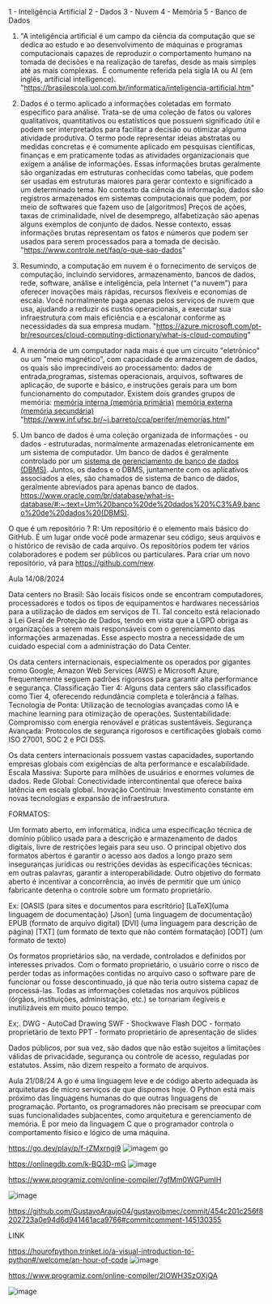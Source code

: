 1 - Inteligência Artificial 
2 - Dados 
3 - Nuvem
4 - Memória 
5 - Banco de Dados 

1) "A inteligência artificial é um campo da ciência da computação que se dedica ao estudo e ao desenvolvimento de máquinas e programas computacionais capazes de reproduzir o comportamento humano na tomada de decisões e na realização de tarefas, desde as mais simples até as mais complexas.  É comumente referida pela sigla IA ou AI (em inglês, artificial intelligence). "https://brasilescola.uol.com.br/informatica/inteligencia-artificial.htm"

2) Dados é o termo aplicado a informações coletadas em formato específico para análise. Trata-se de uma coleção de fatos ou valores qualitativos, quantitativos ou estatísticos que possuem significado útil e podem ser interpretados para facilitar a decisão ou otimizar alguma atividade produtiva.
O termo pode representar ideias abstratas ou medidas concretas e é comumente aplicado em pesquisas científicas, finanças e em praticamente todas as atividades organizacionais que exigem a análise de informações.
Essas informações brutas geralmente são organizadas em estruturas conhecidas como tabelas, que podem ser usadas em estruturas maiores para gerar contexto e significado a um determinado tema.
No contexto da ciência da informação, dados são registros armazenados em sistemas computacionais que podem, por meio de softwares que fazem uso de [algoritmos]
Preços de ações, taxas de criminalidade, nível de desemprego, alfabetização são apenas alguns exemplos de conjunto de dados.
Nesse contexto, essas informações brutas representam os fatos e números que podem ser usados para serem processados para a tomada de decisão. "https://www.controle.net/faq/o-que-sao-dados"

3) Resumindo, a computação em nuvem é o fornecimento de serviços de computação, incluindo servidores, armazenamento, bancos de dados, rede, software, análise e inteligência, pela Internet (“a nuvem”) para oferecer inovações mais rápidas, recursos flexíveis e economias de escala. Você normalmente paga apenas pelos serviços de nuvem que usa, ajudando a reduzir os custos operacionais, a executar sua infraestrutura com mais eficiência e a escalonar conforme as necessidades da sua empresa mudam. "https://azure.microsoft.com/pt-br/resources/cloud-computing-dictionary/what-is-cloud-computing"

4) A memória de um computador nada mais é que um circuito "eletrônico" ou um "meio magnético", com capacidade de armazenagem de dados, os quais são imprecindíveis ao processamento: dados de entrada,programas, sistemas operacionais, arquivos, softwares de aplicação, de suporte e básico, e instruções gerais para um bom funcionamento do computador. Existem dois grandes grupos de memória:
[memória interna (memória primária)](https://www.inf.ufsc.br/~j.barreto/cca/perifer/memorias.html#Mem%C3%B3ria%20Interna)
[memória externa (memória secundária)](https://www.inf.ufsc.br/~j.barreto/cca/perifer/memorias.html#Mem%C3%B3ria%20Interna)
"https://www.inf.ufsc.br/~j.barreto/cca/perifer/memorias.html"

5) Um banco de dados é uma coleção organizada de informações - ou dados - estruturadas, normalmente armazenadas eletronicamente em um sistema de computador. Um banco de dados é geralmente controlado por um [sistema de gerenciamento de banco de dados (DBMS)](https://www.oracle.com/br/database/what-is-database/#WhatIsDBMS). Juntos, os dados e o DBMS, juntamente com os aplicativos associados a eles, são chamados de sistema de banco de dados, geralmente abreviados para apenas banco de dados.
https://www.oracle.com/br/database/what-is-database/#:~:text=Um%20banco%20de%20dados%20%C3%A9,banco%20de%20dados%20(DBMS).


O que é um repositório ?
R: Um repositório é o elemento mais básico do GitHub. É um lugar onde você pode armazenar seu código, seus arquivos e o histórico de revisão de cada arquivo. Os repositórios podem ter vários colaboradores e podem ser públicos ou particulares. Para criar um novo repositório, vá para https://github.com/new.




Aula 14/08/2024 

Data centers no Brasil: São locais físicos onde se encontram computadores, processadores e todos os tipos de equipamentos e hardwares necessários para a utilização de dados em serviços de TI.
Tal conceito está relacionado à Lei Geral de Proteção de Dados, tendo em vista que a LGPD obriga as organizações a serem mais responsáveis com o gerenciamento das informações armazenadas. Esse aspecto mostra a necessidade de um cuidado especial com a administração do Data Center.

Os data centers internacionais, especialmente os operados por gigantes como Google, Amazon Web Services (AWS) e Microsoft Azure, frequentemente seguem padrões rigorosos para garantir alta performance e segurança.
Classificação Tier 4: Alguns data centers são classificados como Tier 4, oferecendo redundância completa e tolerância a falhas.
Tecnologia de Ponta: Utilização de tecnologias avançadas como IA e machine learning para otimização de operações.
Sustentabilidade: Compromisso com energia renovável e práticas sustentáveis.
Segurança Avançada: Protocolos de segurança rigorosos e certificações globais como ISO 27001, SOC 2 e PCI DSS.

Os data centers internacionais possuem vastas capacidades, suportando empresas globais com exigências de alta performance e escalabilidade.
Escala Massiva: Suporte para milhões de usuários e enormes volumes de dados.
Rede Global: Conectividade intercontinental que oferece baixa latência em escala global.
Inovação Contínua: Investimento constante em novas tecnologias e expansão de infraestrutura.

FORMATOS:

Um formato aberto, em informática, indica uma especificação técnica de domínio público usada para a descrição e armazenamento de dados digitais, livre de restrições legais para seu uso.
O principal objetivo dos formatos abertos é garantir o acesso aos dados a longo prazo sem inseguranças jurídicas ou restrições devidas às especificações técnicas: em outras palavras, garantir a interoperabilidade. Outro objetivo do formato aberto é incentivar a concorrência, ao invés de permitir que um único fabricante detenha o controle sobre um formato proprietário.

Ex: [OASIS  (para sites e documentos para escritório]
[LaTeX](uma linguagem de documentação)
[Json] (uma linguagem de documentação)
EPUB (formato de arquivo digital)
[DVI] (uma linguagem para descrição de página)
[TXT] (um formato de texto que não contém formatação)
[ODT] (um formato de texto)

Os formatos proprietários são, na verdade, controlados e definidos por interesses privados.
Com o formato proprietário, o usuário corre o risco de perder todas as informações contidas no arquivo caso o software pare de funcionar ou fosse descontinuado, já que não teria outro sistema capaz de processá-las. Todas as informações coletadas nos arquivos públicos (órgãos, instituições, administração, etc.) se tornariam ilegíveis e inutilizáveis em muito pouco tempo. 

Ex;. DWG - AutoCad Drawing
SWF - Shockwave Flash
DOC - formato proprietário de texto
PPT - formato proprietário de apresentação de slides

Dados públicos, por sua vez, são dados que não estão sujeitos a limitações válidas de privacidade, segurança ou controle de acesso, reguladas por estatutos. Assim, não dizem respeito a formato de arquivos.



Aula 21/08/24
 A go é uma linguagem leve e de código aberto adequada às arquiteturas de micro serviços de que dispomos hoje.
O Python está mais próximo das linguagens humanas do que outras linguagens de programação. Portanto, os programadores não precisam se preocupar com suas funcionalidades subjacentes, como arquitetura e gerenciamento de memória.
É por meio da linguagem C que o programador controla o comportamento físico e lógico de uma máquina.


https://go.dev/play/p/f-rZMxrngi9
![imagem go](https://github.com/user-attachments/assets/6ab65efb-9423-4ccc-a092-988a9bf28958)

https://onlinegdb.com/k-BQ3D-mG
![image](https://github.com/user-attachments/assets/e6b568ba-af81-4738-8433-4b1e58ef87e0)

https://www.programiz.com/online-compiler/7gfMm0WGPumIH

![image](https://github.com/user-attachments/assets/7831d837-df00-4cc7-92f0-29aefaafaaa1)




https://github.com/GustavoAraujo04/gustavoibmec/commit/454c201c256f8202723a0e94d6d941461aca9766#commitcomment-145130355

LINK

https://hourofpython.trinket.io/a-visual-introduction-to-python#/welcome/an-hour-of-code
![image](https://github.com/user-attachments/assets/72213d00-d8e6-46bd-8b77-a5d65326e47a)



https://www.programiz.com/online-compiler/2lOWH3SzOXjQA


![image](https://github.com/user-attachments/assets/65db88cf-335f-4e1b-8826-84cf7e787d52)

